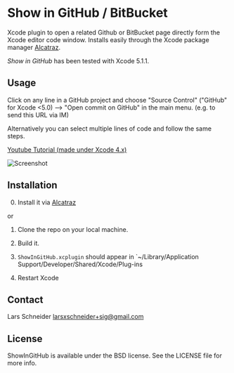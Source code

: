 # Show in GitHub / BitBucket
Xcode plugin to open a related Github or BitBucket page directly form the Xcode editor code window. Installs easily through the Xcode package manager [Alcatraz](http://alcatraz.io/).

*Show in GitHub* has been tested with Xcode 5.1.1.

## Usage

Click on any line in a GitHub project and choose "Source Control" ("GitHub" for Xcode <5.0) --> "Open commit on GitHub" in the main menu. (e.g. to send this URL via IM)

Alternatively you can select multiple lines of code and follow the same steps.

[Youtube Tutorial (made under Xcode 4.x)](https://www.youtube.com/watch?v=dWRjkYk8A6s)

![Screenshot](https://raw.github.com/larsxschneider/ShowInGitHub/master/open_commit_example.png)

## Installation

0. Install it via [Alcatraz](http://alcatraz.io/)

or

1. Clone the repo on your local machine.

2. Build it.

3. `ShowInGitHub.xcplugin` should appear in `~/Library/Application Support/Developer/Shared/Xcode/Plug-ins

3. Restart Xcode


## Contact

Lars Schneider <larsxschneider+sig@gmail.com>


## License

ShowInGitHub is available under the BSD license. See the LICENSE file for more info.
